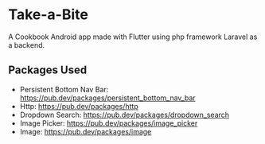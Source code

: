 # Take-a-Bite

A Cookbook Android app made with Flutter using php framework Laravel as a backend.

## Packages Used
- Persistent Bottom Nav Bar: https://pub.dev/packages/persistent_bottom_nav_bar 
- Http: https://pub.dev/packages/http
- Dropdown Search: https://pub.dev/packages/dropdown_search 
- Image Picker: https://pub.dev/packages/image_picker 
- Image: https://pub.dev/packages/image 
